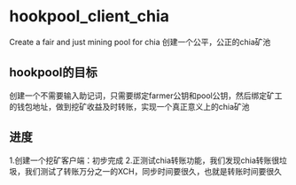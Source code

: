 # hookpool_client_chia
Create a fair and just mining pool for chia
创建一个公平，公正的chia矿池
## hookpool的目标
创建一个不需要输入助记词，只需要绑定farmer公钥和pool公钥，然后绑定矿工的钱包地址，做到挖矿收益及时转账，实现一个真正意义上的chia矿池

## 进度
1.创建一个挖矿客户端：初步完成
2.正测试chia转账功能，我们发现chia转账很垃圾，我们测试了转账万分之一的XCH，同步时间要很久，也就是转账时间要很久
